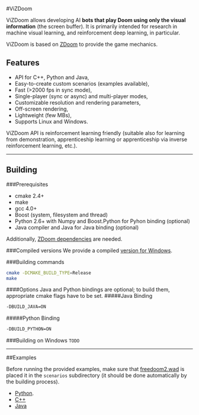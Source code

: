#ViZDoom

ViZDoom allows developing AI **bots that play Doom using only the visual information** (the screen buffer). It is primarily intended for research in machine visual learning, and reinforcement deep learning, in particular.

ViZDoom is based on [ZDoom]( https://github.com/rheit/zdoom) to provide the game mechanics.

## Features
* API for C++, Python and Java,
* Easy-to-create custom scenarios (examples available),
* Fast (>2000 fps in sync mode),
* Single-player (sync or async) and multi-player modes,
* Customizable resolution and rendering parameters,
* Off-screen rendering,
* Lightweight (few MBs),
* Supports Linux and Windows.

ViZDoom API is reinforcement learning friendly (suitable also for learning from demonstration, apprenticeship learning or apprenticeship via inverse reinforcement learning, etc.).

---
## Building

###Prerequisites
* cmake 2.4+
* make
* gcc 4.0+
* Boost (system, filesystem and thread)
* Python 2.6+ with Numpy and Boost.Python for Pyhon binding (optional)
* Java compiler and Java for Java binding (optional)

Additionally, [ZDoom dependencies](http://zdoom.org/wiki/Compile_ZDoom_on_Linux) are needed.

###Compiled versions
We provide a compiled [version for Windows](http://www.cs.put.poznan.pl/visualdoomai/TOBEGIVENLATER).

###Building commands
```bash
cmake -DCMAKE_BUILD_TYPE=Release
make
```
####Options
Java and Python bindings are optional; to build them, appropriate cmake flags have to be set.
#####Java Binding
```bash
-DBUILD_JAVA=ON
```
#####Python Binding
```bash
-DBUILD_PYTHON=ON
```

###Building on Windows
``TODO``

---
##Examples

Before running the provided examples, make sure that [freedoom2.wad]( https://freedoom.github.io/download.html) is placed it in the ``scenarios`` subdirectory (it should be done automatically by the building process).

* [Python](https://github.com/Marqt/ViZDoom/tree/master/examples/python).
* [C++](https://github.com/Marqt/ViZDoom/tree/master/examples/c%2B%2B)
* [Java](https://github.com/Marqt/ViZDoom/tree/master/examples/java)
